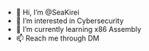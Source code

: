 - 👋 Hi, I’m @SeaKirei
- 👀 I’m interested in Cybersecurity
- 🌱 I’m currently learning x86 Assembly
- 📫 Reach me through DM

<!---
SeaKirei/SeaKirei is a ✨ special ✨ repository because its `README.md` (this file) appears on your GitHub profile.
You can click the Preview link to take a look at your changes.
--->
